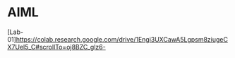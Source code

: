# AIML
[Lab-01]https://colab.research.google.com/drive/1Engi3UXCawA5Lgpsm8ziugeCX7Uel5_C#scrollTo=oj8BZC_glz6-
